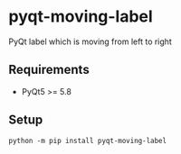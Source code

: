 # pyqt-moving-label
PyQt label which is moving from left to right

## Requirements
* PyQt5 >= 5.8

## Setup
`python -m pip install pyqt-moving-label`
